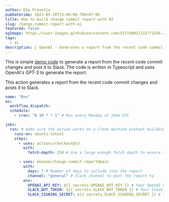 ```yaml
---
author: Eka Prasetia
pubDatetime: 2023-05-10T13:00:00.700+07:00
title: How to build change commit report with AI
slug: change-commit-report-with-ai
featured: false
ogImage: https://user-images.githubusercontent.com/53733092/215771435-25408246-2309-4f8b-a781-1f3d93bdf0ec.png
tags:
  - ai
description: 🤖 OpenAI - Generates a report from the recent code commit changes and posts it to Slack.
---
```


This is simple [demo code](https://github.com/ekaone/change-commit-report) to generate a report from the recent code commit changes and post it to Slack. The code is written in Typescript and uses OpenAI's GPT-3 to generate the report.

This action generates a report from the recent code commit changes and posts it to Slack.

```yaml
name: "Run"
on:
  workflow_dispatch:
  schedule:
    - cron: "0 10 * * 1" # Run every Monday at 10am UTC

jobs:
  run: # make sure the action works on a clean machine without building
    runs-on: ubuntu-latest
    steps:
      - uses: actions/checkout@v3
        with:
          fetch-depth: 250 # Use a large enough fetch depth to ensure the action can find the commit history to work with

      - uses: ekaone/change-commit-report@main
        with:
          days: 7 # Number of days to include into the report
          channel: "general" # Slack channel to post the report to
        env:
          OPENAI_API_KEY: ${{ secrets.OPENAI_API_KEY }} # Your OpenAI API key, used to generate the report
          SLACK_BOT_TOKEN: ${{ secrets.SLACK_BOT_TOKEN }} # Your Slack bot token, used to post the report on behalf of the bot
          SLACK_SIGNING_SECRET: ${{ secrets.SLACK_SIGNING_SECRET }} # Your Slack signing secret, used to verify the request is coming from Slack
```
